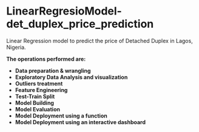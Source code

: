 # LinearRegresioModel-det_duplex_price_prediction
Linear Regression model to predict the price of Detached Duplex in Lagos, Nigeria.

__The operations performed are:__

* __Data preparation & wrangling__
* __Exploratory Data Analysis and visualization__
* __Outliers treatment__
* __Feature Engineering__ 
* __Test-Train Split__ 
* __Model Building__
* __Model Evaluation__
* __Model Deployment using a function__
* __Model Deployment using an interactive dashboard__
